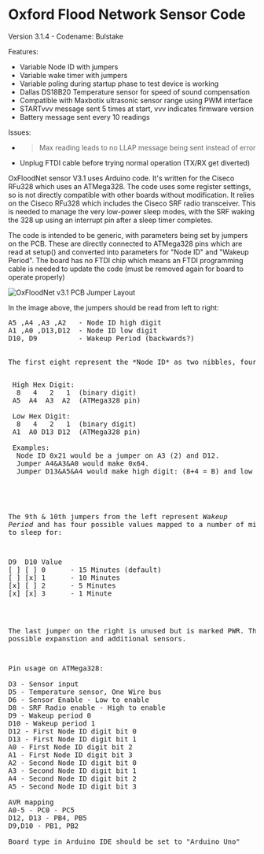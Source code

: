Oxford Flood Network Sensor Code
=================================

Version 3.1.4 - Codename: Bulstake

Features: 
* Variable Node ID with jumpers
* Variable wake timer with jumpers
* Variable poling during startup phase to test device is working
* Dallas DS18B20 Temperature sensor for speed of sound compensation
* Compatible with Maxbotix ultrasonic sensor range using PWM interface
* STARTvvv message sent 5 times at start, vvv indicates firmware version
* Battery message sent every 10 readings

Issues: 
* >Max reading leads to no LLAP message being sent instead of error
* Unplug FTDI cable before trying normal operation (TX/RX get diverted)

OxFloodNet sensor V3.1 uses Arduino code. It's written for the Ciseco RFu328 which uses an ATMega328. The code uses some register settings, so is not directly compatible with other boards without modification. It relies on the Ciseco RFu328 which includes the Ciseco SRF radio transceiver. This is needed to manage the very low-power sleep modes, with the SRF waking the 328 up using an interrupt pin after a sleep timer completes.

The code is intended to be generic, with parameters being set by jumpers on the PCB. These are directly connected to ATMega328 pins which are read at setup() and converted into parameters for "Node ID" and "Wakeup Period". The board has no FTDI chip which means an FTDI programming cable is needed to update the code (must be removed again for board to operate properly)

![OxFloodNet v3.1 PCB Jumper Layout](https://raw.githubusercontent.com/OxFloodNet/sensor-device/master/OxFloodNet_Sensor/2014-09-11%2020.52.24.jpg "Jumper Layout")

In the image above, the jumpers should be read from left to right: 
<pre>
A5 ,A4 ,A3 ,A2   - Node ID high digit
A1 ,A0 ,D13,D12  - Node ID low digit
D10, D9          - Wakeup Period (backwards?)


The first eight represent the *Node ID* as two nibbles, four jumpers each:
<pre>

 High Hex Digit:
  8   4   2   1  (binary digit)
 A5  A4  A3  A2  (ATMega328 pin)
 
 Low Hex Digit: 
  8   4   2   1  (binary digit)
 A1  A0 D13 D12  (ATMega328 pin)
 
 Examples:
  Node ID 0x21 would be a jumper on A3 (2) and D12.   
  Jumper A4&A3&A0 would make 0x64. 
  Jumper D13&A5&A4 would make high digit: (8+4 = B) and low digit: (2) = 0xB2

</pre>

The 9th & 10th jumpers from the left represent *Wakeup Period* and has four possible values mapped
to a number of minutes to sleep for:
<pre>
D9  D10 Value
[ ] [ ] 0      - 15 Minutes (default)
[ ] [x] 1      - 10 Minutes
[x] [ ] 2      - 5 Minutes
[x] [x] 3      - 1 Minute
</pre>

The last jumper on the right is unused but is marked PWR. This for possible expanstion and additional sensors.


<pre>
Pin usage on ATMega328:

D3 - Sensor input
D5 - Temperature sensor, One Wire bus
D6 - Sensor Enable - Low to enable
D8 - SRF Radio enable - High to enable
D9 - Wakeup period 0
D10 - Wakeup period 1
D12 - First Node ID digit bit 0
D13 - First Node ID digit bit 1
A0 - First Node ID digit bit 2
A1 - First Node ID digit bit 3
A2 - Second Node ID digit bit 0
A3 - Second Node ID digit bit 1
A4 - Second Node ID digit bit 2
A5 - Second Node ID digit bit 3

AVR mapping
A0-5 - PC0 - PC5
D12, D13 - PB4, PB5
D9,D10 - PB1, PB2

Board type in Arduino IDE should be set to "Arduino Uno"

</pre>

